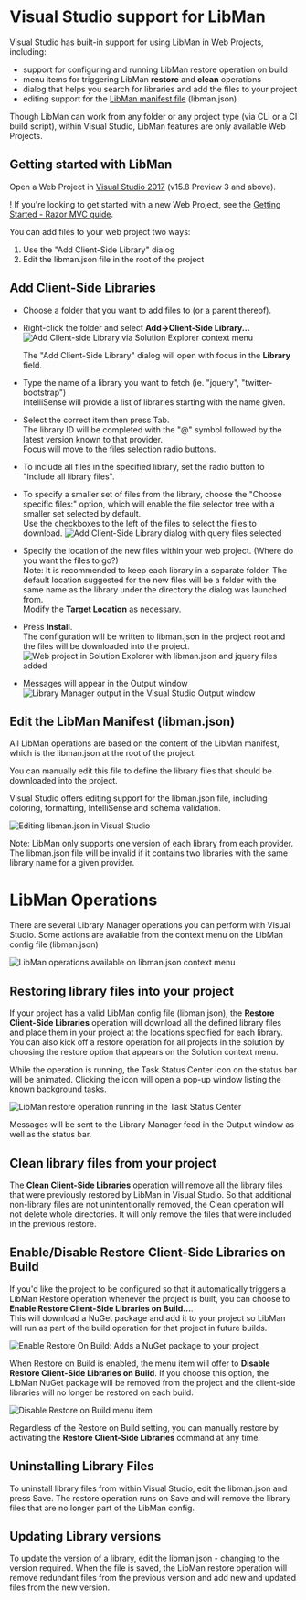 # Visual Studio support for LibMan

Visual Studio has built-in support for using LibMan in Web Projects, including:

- support for configuring and running LibMan restore operation on build
- menu items for triggering LibMan **restore** and **clean** operations
- dialog that helps you search for libraries and add the files to your project
- editing support for the [LibMan manifest file](libman-manifest) (libman.json)

Though LibMan can work from any folder or any project type (via CLI or a CI build script), within Visual Studio, LibMan features are only available Web Projects.

## Getting started with LibMan

Open a Web Project in [Visual Studio 2017](https://visualstudio.com/vs) (v15.8 Preview 3 and above).

! If you're looking to get started with a new Web Project, see the [Getting Started - Razor MVC guide](getting-started-with-web).

You can add files to your web project two ways:
1. Use the "Add Client-Side Library" dialog
2. Edit the libman.json file in the root of the project

## Add Client-Side Libraries

- Choose a folder that you want to add files to (or a parent thereof).
- Right-click the folder and select **Add->Client-Side Library...**<br>
  ![Add Client-side Library via Solution Explorer context menu](https://user-images.githubusercontent.com/17131343/42005703-baa86756-7a2a-11e8-8a7b-791b75835c6a.png)

  The "Add Client-Side Library" dialog will open with focus in the **Library** field.<br>
- Type the name of a library you want to fetch (ie. "jquery", "twitter-bootstrap")<br>
  IntelliSense will provide a list of libraries starting with the name given.
- Select the correct item then press Tab.<br>
  The library ID will be completed with the "@" symbol followed by the latest version known to that provider.<br>
  Focus will move to the files selection radio buttons.
- To include all files in the specified library, set the radio button to "Include all library files".
- To specify a smaller set of files from the library, choose the "Choose specific files:" option, which will enable the file selector tree with a smaller set selected by default.<br>
  Use the checkboxes to the left of the files to select the files to download.
![Add Client-Side Library dialog with query files selected](https://user-images.githubusercontent.com/17131343/41642784-2499ab88-741e-11e8-9b62-db503d17b660.png)
- Specify the location of the new files within your web project. (Where do you want the files to go?)<br>
  Note: It is recommended to keep each library in a separate folder. The default location suggested for the new files will be a folder with the same name as the library under the directory the dialog was launched from.<br>
  Modify the **Target Location** as necessary.
- Press **Install**.<br>
  The configuration will be written to libman.json in the project root and the files will be downloaded into the project.<br>
![Web project in Solution Explorer with libman.json and jquery files added](https://user-images.githubusercontent.com/17131343/41643578-72bee682-7420-11e8-8008-66dfac003f6a.png)
- Messages will appear in the Output window
![Library Manager output in the Visual Studio Output window](https://user-images.githubusercontent.com/17131343/41643377-d6e4e32e-741f-11e8-9d64-9b62a952f2af.png)

## Edit the LibMan Manifest (libman.json)

All LibMan operations are based on the content of the LibMan manifest, which is the libman.json at the root of the project.

You can manually edit this file to define the library files that should be downloaded into the project.

Visual Studio offers editing support for the libman.json file, including coloring, formatting, IntelliSense and schema validation.

![Editing libman.json in Visual Studio](https://user-images.githubusercontent.com/17131343/41644228-4a552b50-7422-11e8-9a14-0704b5a60f17.png)

Note: LibMan only supports one version of each library from each provider. The libman.json file will be invalid if it contains two libraries with the same library name for a given provider.

# LibMan Operations

There are several Library Manager operations you can perform with Visual Studio.
Some actions are available from the context menu on the LibMan config file (libman.json)

![LibMan operations available on libman.json context menu](https://user-images.githubusercontent.com/17131343/42006690-473b4bac-7a30-11e8-8739-554995484f72.png)

## Restoring library files into your project

If your project has a valid LibMan config file (libman.json), the **Restore Client-Side Libraries** operation will download all the defined library files and place them in your project at the locations specified for each library.
You can also kick off a restore operation for all projects in the solution by choosing the restore option that appears on the Solution context menu.

While the operation is running, the Task Status Center icon on the status bar will be animated. Clicking the icon will open a pop-up window listing the known background tasks.<br>

![LibMan restore operation running in the Task Status Center](https://user-images.githubusercontent.com/17131343/42007109-f2d25bac-7a32-11e8-8a2b-bb6b5b4d165f.png)

Messages will be sent to the Library Manager feed in the Output window as well as the status bar.

## Clean library files from your project

The **Clean Client-Side Libraries** operation will remove all the library files that were previously restored by LibMan in Visual Studio. So that additional non-library files are not unintentionally removed, the Clean operation will not delete whole directories. It will only remove the files that were included in the previous restore.

## Enable/Disable Restore Client-Side Libraries on Build

If you'd like the project to be configured so that it automatically triggers a LibMan Restore operation whenever the project is built, you can choose to **Enable Restore Client-Side Libraries on Build...**.<br>
This will download a NuGet package and add it to your project so LibMan will run as part of the build operation for that project in future builds.

![Enable Restore On Build: Adds a NuGet package to your project](https://user-images.githubusercontent.com/17131343/42007019-49bb0546-7a32-11e8-9e63-5cb48c791121.png)

When Restore on Build is enabled, the menu item will offer to **Disable Restore Client-Side Libraries on Build**.
If you choose this option, the LibMan NuGet package will be removed from the project and the client-side libraries will no longer be restored on each build.

![Disable Restore on Build menu item](https://user-images.githubusercontent.com/17131343/42007307-23439d40-7a34-11e8-81b5-758fdbde2d6f.png)

Regardless of the Restore on Build setting, you can manually restore by activating the **Restore Client-Side Libraries** command at any time.

## Uninstalling Library Files

To uninstall library files from within Visual Studio, edit the libman.json and press Save. The restore operation runs on Save and will remove the library files that are no longer part of the LibMan config.

## Updating Library versions

To update the version of a library, edit the libman.json - changing to the version required. When the file is saved, the LibMan restore operation will remove redundant files from the previous version and add new and updated files from the new version.
